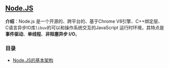 ## [Node.JS](#)
**介绍**：Node.js 是一个开源的、跨平台的、基于Chrome V8引擎、C++绑定层、C语言异步IO库`libuv`的可以和操作系统交互的JavaScript 运行时环境，其特点是
**事件驱动**、**单线程**、**非阻塞异步 I/O**。

### 目录 
- [Node.JS的基本架构](#)